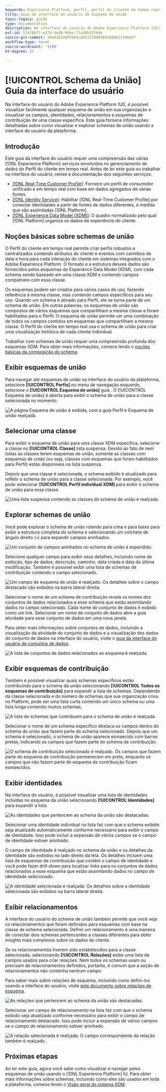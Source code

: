 ```yaml
---
keywords: Experience Platform, perfil, perfil do cliente em tempo real, perfil unificado, perfil unificado, unificado, perfil, rtcp, ativar perfil, Ativar perfil, esquema de união, PERFIL DE UNIÃO, perfil de união
title: Guia da interface do usuário do esquema de união
topic-legacy: guide
type: Documentation
description: Na interface do usuário do Adobe Experience Platform (UI), é possível visualizar facilmente qualquer esquema de união em sua organização e visualizar os campos, identidades, relacionamentos e esquemas de contribuição de uma classe específica. Este guia fornece informações detalhadas sobre como visualizar e explorar schemas de união usando a interface do usuário da plataforma.
exl-id: 52af0d77-e37d-4ed8-9dee-71a50b337b4e
source-git-commit: 34e0381d40f884cd92157d08385d889b1739845f
workflow-type: tm+mt
source-wordcount: '1199'
ht-degree: 2%

---
```


# [!UICONTROL Schema da União] Guia da interface do usuário

Na interface do usuário do Adobe Experience Platform (UI), é possível visualizar facilmente qualquer esquema de união em sua organização e visualizar os campos, identidades, relacionamentos e esquemas de contribuição de uma classe específica. Este guia fornece informações detalhadas sobre como visualizar e explorar schemas de união usando a interface do usuário da plataforma.

## Introdução

Este guia da interface do usuário requer uma compreensão das várias [!DNL Experience Platform] serviços envolvidos no gerenciamento de dados do Perfil do cliente em tempo real. Antes de ler este guia ou trabalhar na interface do usuário, revise a documentação dos seguintes serviços:

* [[!DNL Real-Time Customer Profile]](../home.md): Fornece um perfil de consumidor unificado e em tempo real com base em dados agregados de várias fontes.
* [[!DNL Identity Service]](../../identity-service/home.md): Habilitar [!DNL Real-Time Customer Profile] por conectar identidades a partir de fontes de dados diferentes, à medida que são assimiladas [!DNL Platform].
* [[!DNL Experience Data Model (XDM)]](../../xdm/home.md): O quadro normalizado pelo qual [!DNL Platform] organiza os dados de experiência do cliente.

## Noções básicas sobre schemas de união

O Perfil do cliente em tempo real permite criar perfis robustos e centralizados contendo atributos do cliente e eventos com carimbos de data e hora para cada interação do cliente em sistemas integrados com o Adobe Experience Platform. O formato e a estrutura desses dados são fornecidos pelos esquemas do Experience Data Model (XDM), com cada schema sendo baseado em uma classe XDM e contendo campos compatíveis com essa classe.

Os esquemas podem ser criados para vários casos de uso, fazendo referência à mesma classe, mas contendo campos específicos para seu uso. Quando um schema é ativado para Perfil, ele se torna parte de um schema de união. Em outras palavras, os esquemas de união são compostos de vários esquemas que compartilham a mesma classe e foram habilitados para o Perfil. O esquema de união permite ver uma combinação de todos os campos contidos em esquemas que compartilham a mesma classe. O Perfil do cliente em tempo real usa o schema de união para criar uma visualização holística de cada cliente individual.

Trabalhar com schemas de união requer uma compreensão profunda dos esquemas XDM. Para obter mais informações, comece lendo o [noções básicas da composição do schema](../../xdm/schema/composition.md).

## Exibir esquemas de união

Para navegar até esquemas de união na interface do usuário da plataforma, selecione **[!UICONTROL Perfis]** no menu de navegação esquerdo, selecione o **[!UICONTROL Esquema de união]** guia . O [!UICONTROL Esquema de união] é aberta para exibir o schema de união para a classe selecionada no momento.

![A página Esquema de união é exibida, com a guia Perfil e Esquema de união realçada.](../images/union-schema/landing.png)

## Selecionar uma classe

Para exibir o esquema de união para uma classe XDM específica, selecione a classe no **[!UICONTROL Classe]** lista suspensa. Devido ao fato de nem todas as classes terem esquemas de união, somente as classes com esquemas de união (ou seja, classes com esquemas que foram habilitados para Perfil) estão disponíveis na lista suspensa.

Depois que uma classe é selecionada, o schema exibido é atualizado para refletir o schema de união para a classe selecionada. Por exemplo, você pode selecionar **[!UICONTROL Perfil individual XDM]** para exibir o schema de união para essa classe.

![Uma lista suspensa contendo as classes do schema de união é realçada.](../images/union-schema/class.png)

## Explorar schemas de união

Você pode explorar o schema de união rolando para cima e para baixo para exibir a estrutura completa do schema e selecionando um colchete de ângulo direito (`>`) para expandir campos aninhados.

![Um conjunto de campos aninhados no schema de união é expandido.](../images/union-schema/explore.png)

Selecione qualquer campo para exibir seus detalhes, incluindo nome de exibição, tipo de dados, descrição, caminho, data criada e data da última modificação. Também é possível exibir uma lista de schemas de contribuição contendo o campo selecionado.

![Um campo de esquema de união é realçado. Os detalhes sobre o campo destacado são exibidos na barra lateral direita.](../images/union-schema/explore-field.png)

Selecionar o nome de um schema de contribuição revela os nomes dos conjuntos de dados relacionados a esse schema que estão assimilando dados no campo selecionado. Cada nome do conjunto de dados é exibido como um link. Selecionar um nome de conjunto de dados abre a guia atividade para esse conjunto de dados em uma nova janela.

Para obter mais informações sobre conjuntos de dados, incluindo a visualização da atividade do conjunto de dados e a visualização dos dados do conjunto de dados na interface do usuário, visite o [guia da interface do usuário de conjuntos de dados](../../catalog/datasets/user-guide.md).

![A lista de conjuntos de dados relacionados ao esquema é realçada.](../images/union-schema/datasets.png)

## Exibir esquemas de contribuição

Também é possível visualizar quais schemas específicos estão contribuindo para o schema da união selecionando **[!UICONTROL Todos os esquemas de contribuição]** para expandir a lista de schemas. Dependendo da classe selecionada e do número de schemas que sua organização criou no Platform, pode ser uma lista curta contendo um único schema ou uma lista longa contendo muitos schemas.

![A lista de schemas que contribuem para o schema de união é realçada.](../images/union-schema/contributing-schemas.png)

Selecionar o nome de um schema específico destaca os campos dentro do schema de união que fazem parte do schema selecionado. Depois que um schema é selecionado, o schema de união aparece esmaecido com barras pretas, indicando os campos que fazem parte do schema de contribuição.

![O schema de contribuição selecionado é realçado. Os campos que fazem parte do esquema de contribuição permanecem em preto, enquanto os campos que não fazem parte do esquema de contribuição ficam esmaecidos.](../images/union-schema/select-schema.png)

## Exibir identidades

Na interface do usuário, é possível visualizar uma lista de identidades incluídas no esquema da união selecionando **[!UICONTROL Identidades]** para expandir a lista.

![As identidades que pertencem ao schema da união são destacadas.](../images/union-schema/identities.png)

Selecionar uma identidade individual na lista faz com que o schema exibido seja atualizado automaticamente conforme necessário para exibir o campo de identidade. Isso pode incluir a expansão de vários campos se o campo de identidade estiver aninhado.

O campo de identidade é realçado no schema da união e os detalhes da identidade são exibidos no lado direito da tela. Os detalhes incluem uma lista de esquemas de contribuição que contêm o campo de identidade e você pode fazer drill-down para localizar links para os conjuntos de dados relacionados a esse esquema que estão assimilando dados no campo de identidade selecionado.

![A identidade selecionada é realçada. Os detalhes sobre a identidade selecionada são exibidos na barra lateral direita.](../images/union-schema/select-identity.png)

## Exibir relacionamentos

A interface do usuário do schema de união também permite que você veja os relacionamentos que foram definidos para esquemas com base na classe de schema selecionada. Definir um relacionamento é uma maneira de conectar dois schemas pertencentes a classes diferentes para obter insights mais complexos sobre os dados do cliente.

Se os relacionamentos tiverem sido estabelecidos para a classe selecionada, selecionando **[!UICONTROL Relações]** exibe uma lista de campos usados para criar relações. Nem todos os schemas usam ou precisam de relacionamentos definidos, portanto, é comum que a seção de relacionamentos não contenha nenhum campo.

Para saber mais sobre relações de esquema, incluindo como defini-los usando a interface do usuário, visite [este documento sobre relações de esquema](../../xdm/tutorials/relationship-ui.md).

![As relações que pertencem ao schema da união são destacadas.](../images/union-schema/relationships.png)

Selecionar um campo de relacionamento na lista faz com que o schema exibido seja atualizado conforme necessário para exibir o campo de relacionamento destacado. Isso pode incluir a expansão de vários campos se o campo de relacionamento estiver aninhado.

![A relação selecionada é realçada. O campo correspondente da relação também é realçado.](../images/union-schema/select-relationship.png)

## Próximas etapas

Ao ler este guia, agora você sabe como visualizar e navegar pelos esquemas de união usando o [!DNL Experience Platform] IU. Para obter mais informações sobre schemas, incluindo como eles são usados em toda a plataforma, comece lendo o [Visão geral do sistema XDM](../../xdm/home.md).
